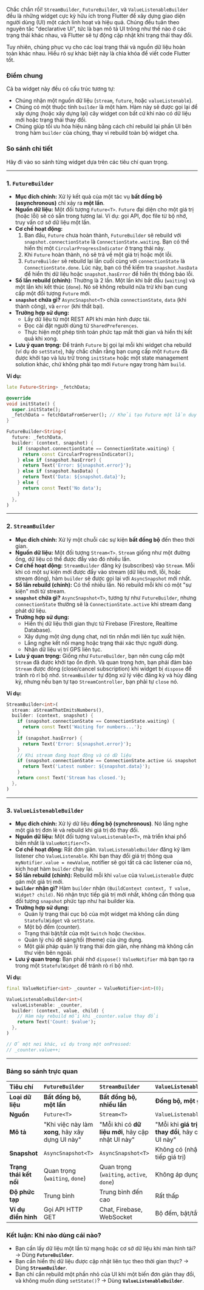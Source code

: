 Chắc chắn rồi! `StreamBuilder`, `FutureBuilder`, và `ValueListenableBuilder` đều là những widget cực kỳ hữu ích trong Flutter để xây dựng giao diện người dùng (UI) một cách linh hoạt và hiệu quả. Chúng đều tuân theo nguyên tắc "declarative UI", tức là bạn mô tả UI trông như thế nào ở các trạng thái khác nhau, và Flutter sẽ tự động cập nhật khi trạng thái thay đổi.

Tuy nhiên, chúng phục vụ cho các loại trạng thái và nguồn dữ liệu hoàn toàn khác nhau. Hiểu rõ sự khác biệt này là chìa khóa để viết code Flutter tốt.

### **Điểm chung**

Cả ba widget này đều có cấu trúc tương tự:
*   Chúng nhận một nguồn dữ liệu (`stream`, `future`, hoặc `valueListenable`).
*   Chúng có một thuộc tính `builder` là một hàm. Hàm này sẽ được gọi lại để xây dựng (hoặc xây dựng lại) cây widget con bất cứ khi nào có dữ liệu mới hoặc trạng thái thay đổi.
*   Chúng giúp tối ưu hóa hiệu năng bằng cách chỉ rebuild lại phần UI bên trong hàm `builder` của chúng, thay vì rebuild toàn bộ widget cha.

### **So sánh chi tiết**

Hãy đi vào so sánh từng widget dựa trên các tiêu chí quan trọng.

---

### **1. `FutureBuilder`**

*   **Mục đích chính:** Xử lý kết quả của một tác vụ **bất đồng bộ (asynchronous)** chỉ xảy ra **một lần**.
*   **Nguồn dữ liệu:** Một đối tượng `Future<T>`. `Future` đại diện cho một giá trị (hoặc lỗi) sẽ có sẵn trong tương lai. Ví dụ: gọi API, đọc file từ bộ nhớ, truy vấn cơ sở dữ liệu một lần.
*   **Cơ chế hoạt động:**
    1.  Ban đầu, `Future` chưa hoàn thành, `FutureBuilder` sẽ rebuild với `snapshot.connectionState` là `ConnectionState.waiting`. Bạn có thể hiển thị một `CircularProgressIndicator` ở trạng thái này.
    2.  Khi `Future` hoàn thành, nó sẽ trả về một giá trị hoặc một lỗi.
    3.  `FutureBuilder` sẽ rebuild lại lần cuối cùng với `connectionState` là `ConnectionState.done`. Lúc này, bạn có thể kiểm tra `snapshot.hasData` để hiển thị dữ liệu hoặc `snapshot.hasError` để hiển thị thông báo lỗi.
*   **Số lần rebuild (chính):** Thường là 2 lần. Một lần khi bắt đầu (`waiting`) và một lần khi kết thúc (`done`). Nó sẽ không rebuild nữa trừ khi bạn cung cấp một đối tượng `Future` mới.
*   **`snapshot` chứa gì?** `AsyncSnapshot<T>` chứa `connectionState`, `data` (khi thành công), và `error` (khi thất bại).
*   **Trường hợp sử dụng:**
    *   Lấy dữ liệu từ một REST API khi màn hình được tải.
    *   Đọc cài đặt người dùng từ `SharedPreferences`.
    *   Thực hiện một phép tính toán phức tạp mất thời gian và hiển thị kết quả khi xong.
*   **Lưu ý quan trọng:** Để tránh `Future` bị gọi lại mỗi khi widget cha rebuild (ví dụ do `setState`), hãy chắc chắn rằng bạn cung cấp một `Future` đã được khởi tạo và lưu trữ trong `initState` hoặc một state management solution khác, chứ không phải tạo mới `Future` ngay trong hàm `build`.

**Ví dụ:**
```dart
late Future<String> _fetchData;

@override
void initState() {
  super.initState();
  _fetchData = fetchDataFromServer(); // Khởi tạo Future một lần duy nhất
}

FutureBuilder<String>(
  future: _fetchData,
  builder: (context, snapshot) {
    if (snapshot.connectionState == ConnectionState.waiting) {
      return const CircularProgressIndicator();
    } else if (snapshot.hasError) {
      return Text('Error: ${snapshot.error}');
    } else if (snapshot.hasData) {
      return Text('Data: ${snapshot.data}');
    } else {
      return const Text('No data');
    }
  },
)
```

---

### **2. `StreamBuilder`**

*   **Mục đích chính:** Xử lý một chuỗi các sự kiện **bất đồng bộ** đến theo thời gian.
*   **Nguồn dữ liệu:** Một đối tượng `Stream<T>`. `Stream` giống như một đường ống, dữ liệu có thể được đẩy vào đó nhiều lần.
*   **Cơ chế hoạt động:** `StreamBuilder` đăng ký (subscribes) vào `Stream`. Mỗi khi có một sự kiện mới được đẩy vào stream (dữ liệu mới, lỗi, hoặc stream đóng), hàm `builder` sẽ được gọi lại với `AsyncSnapshot` mới nhất.
*   **Số lần rebuild (chính):** Có thể nhiều lần. Nó rebuild mỗi khi có một "sự kiện" mới từ stream.
*   **`snapshot` chứa gì?** `AsyncSnapshot<T>`, tương tự như `FutureBuilder`, nhưng `connectionState` thường sẽ là `ConnectionState.active` khi stream đang phát dữ liệu.
*   **Trường hợp sử dụng:**
    *   Hiển thị dữ liệu thời gian thực từ Firebase (Firestore, Realtime Database).
    *   Xây dựng một ứng dụng chat, nơi tin nhắn mới liên tục xuất hiện.
    *   Lắng nghe kết nối mạng hoặc trạng thái xác thực người dùng.
    *   Nhận dữ liệu vị trí GPS liên tục.
*   **Lưu ý quan trọng:** Giống như `FutureBuilder`, bạn nên cung cấp một `Stream` đã được khởi tạo ổn định. Và quan trọng hơn, bạn phải đảm bảo `Stream` được đóng (close/cancel subscription) khi widget bị `dispose` để tránh rò rỉ bộ nhớ. `StreamBuilder` tự động xử lý việc đăng ký và hủy đăng ký, nhưng nếu bạn tự tạo `StreamController`, bạn phải tự `close` nó.

**Ví dụ:**
```dart
StreamBuilder<int>(
  stream: aStreamThatEmitsNumbers(),
  builder: (context, snapshot) {
    if (snapshot.connectionState == ConnectionState.waiting) {
      return const Text('Waiting for numbers...');
    }
    if (snapshot.hasError) {
      return Text('Error: ${snapshot.error}');
    }
    // Khi stream đang hoạt động và có dữ liệu
    if (snapshot.connectionState == ConnectionState.active && snapshot.hasData) {
      return Text('Latest number: ${snapshot.data}');
    }
    return const Text('Stream has closed.');
  },
)
```

---

### **3. `ValueListenableBuilder`**

*   **Mục đích chính:** Xử lý dữ liệu **đồng bộ (synchronous)**. Nó lắng nghe một giá trị đơn lẻ và rebuild khi giá trị đó thay đổi.
*   **Nguồn dữ liệu:** Một đối tượng `ValueListenable<T>`, mà triển khai phổ biến nhất là `ValueNotifier<T>`.
*   **Cơ chế hoạt động:** Rất đơn giản. `ValueListenableBuilder` đăng ký làm listener cho `ValueListenable`. Khi bạn thay đổi giá trị thông qua `myNotifier.value = newValue`, notifier sẽ gọi tất cả các listener của nó, kích hoạt hàm `builder` chạy lại.
*   **Số lần rebuild (chính):** Rebuild mỗi khi `value` của `ValueListenable` được gán một giá trị mới.
*   **`builder` nhận gì?** Hàm `builder` nhận `(BuildContext context, T value, Widget? child)`. Nó nhận trực tiếp giá trị mới nhất, không cần thông qua đối tượng `snapshot` phức tạp như hai builder kia.
*   **Trường hợp sử dụng:**
    *   Quản lý trạng thái cục bộ của một widget mà không cần dùng `StatefulWidget` và `setState`.
    *   Một bộ đếm (counter).
    *   Trạng thái bật/tắt của một `Switch` hoặc `Checkbox`.
    *   Quản lý chủ đề sáng/tối (theme) của ứng dụng.
    *   Một giải pháp quản lý trạng thái đơn giản, nhẹ nhàng mà không cần thư viện bên ngoài.
*   **Lưu ý quan trọng:** Bạn phải nhớ `dispose()` `ValueNotifier` mà bạn tạo ra trong một `StatefulWidget` để tránh rò rỉ bộ nhớ.

**Ví dụ:**
```dart
final ValueNotifier<int> _counter = ValueNotifier<int>(0);

ValueListenableBuilder<int>(
  valueListenable: _counter,
  builder: (context, value, child) {
    // Hàm này rebuild mỗi khi _counter.value thay đổi
    return Text('Count: $value');
  },
)

// Ở một nơi khác, ví dụ trong một onPressed:
// _counter.value++;
```

---

### **Bảng so sánh trực quan**

| Tiêu chí | `FutureBuilder` | `StreamBuilder` | `ValueListenableBuilder` |
| :--- | :--- | :--- | :--- |
| **Loại dữ liệu** | **Bất đồng bộ, một lần** | **Bất đồng bộ, nhiều lần** | **Đồng bộ, một giá trị** |
| **Nguồn** | `Future<T>` | `Stream<T>` | `ValueListenable<T>` |
| **Mô tả** | "Khi việc này làm **xong**, hãy xây dựng UI này" | "Mỗi khi có **dữ liệu mới**, hãy cập nhật UI này" | "Mỗi khi **giá trị này thay đổi**, hãy cập nhật UI này" |
| **Snapshot** | `AsyncSnapshot<T>` | `AsyncSnapshot<T>` | Không có (nhận trực tiếp giá trị) |
| **Trạng thái kết nối** | Quan trọng (`waiting`, `done`) | Quan trọng (`waiting`, `active`, `done`) | Không áp dụng |
| **Độ phức tạp** | Trung bình | Trung bình đến cao | Rất thấp |
| **Ví dụ điển hình** | Gọi API HTTP GET | Chat, Firebase, WebSocket | Bộ đếm, bật/tắt, theme |

### **Kết luận: Khi nào dùng cái nào?**

*   Bạn cần lấy dữ liệu một lần từ mạng hoặc cơ sở dữ liệu khi màn hình tải? -> Dùng **`FutureBuilder`**.
*   Bạn cần hiển thị dữ liệu được cập nhật liên tục theo thời gian thực? -> Dùng **`StreamBuilder`**.
*   Bạn chỉ cần rebuild một phần nhỏ của UI khi một biến đơn giản thay đổi, và không muốn dùng `setState()`? -> Dùng **`ValueListenableBuilder`**.
